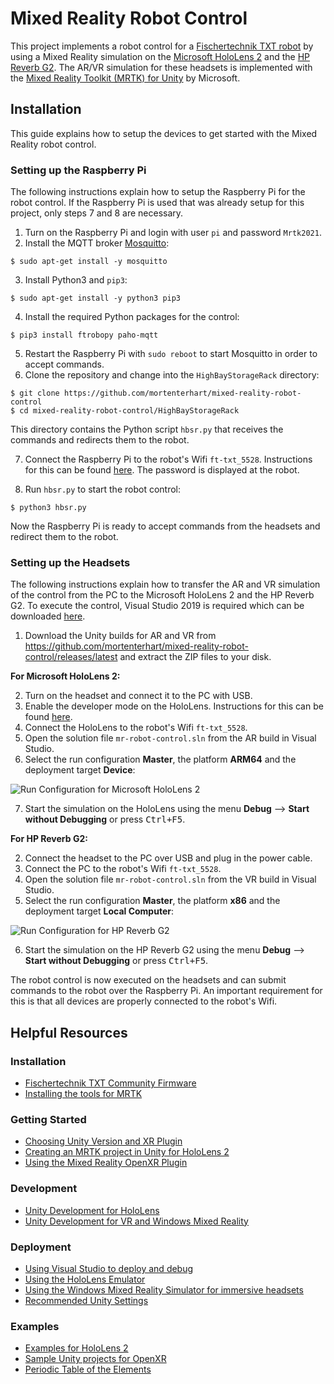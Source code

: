 # Mixed Reality Robot Control

This project implements a robot control for a [Fischertechnik TXT robot](https://www.fischertechnik.de/en/products/playing/robotics/522429-txt-controller) by using
a Mixed Reality simulation on the [Microsoft HoloLens 2](https://www.microsoft.com/en-us/hololens/buy) and the [HP Reverb G2](https://www.hp.com/us-en/vr/reverb-g2-vr-headset.html).
The AR/VR simulation for these headsets is implemented with the [Mixed Reality Toolkit (MRTK) for Unity](https://docs.microsoft.com/de-de/windows/mixed-reality/develop/unity/mrtk-getting-started) by Microsoft.

## Installation

This guide explains how to setup the devices to get started with the Mixed Reality robot control.

### Setting up the Raspberry Pi

The following instructions explain how to setup the Raspberry Pi for the robot control. If the Raspberry Pi is used that was already setup
for this project, only steps 7 and 8 are necessary.

1. Turn on the Raspberry Pi and login with user `pi` and password `Mrtk2021`.
2. Install the MQTT broker [Mosquitto](https://mosquitto.org):

```
$ sudo apt-get install -y mosquitto
```

3. Install Python3 and `pip3`:

```
$ sudo apt-get install -y python3 pip3
```

4. Install the required Python packages for the control:

```
$ pip3 install ftrobopy paho-mqtt
```

5. Restart the Raspberry Pi with `sudo reboot` to start Mosquitto in order to accept commands.
6. Clone the repository and change into the `HighBayStorageRack` directory:

```
$ git clone https://github.com/mortenterhart/mixed-reality-robot-control
$ cd mixed-reality-robot-control/HighBayStorageRack
```

This directory contains the Python script `hbsr.py` that receives the commands and redirects them
to the robot.

7. Connect the Raspberry Pi to the robot's Wifi `ft-txt_5528`. Instructions for this can be found
   [here](https://www.raspberrypi.org/documentation/configuration/wireless/wireless-cli.md). The
   password is displayed at the robot.
   
8. Run `hbsr.py` to start the robot control:

```
$ python3 hbsr.py
```

Now the Raspberry Pi is ready to accept commands from the headsets and redirect them to the robot.

### Setting up the Headsets

The following instructions explain how to transfer the AR and VR simulation of the control from the PC
to the Microsoft HoloLens 2 and the HP Reverb G2. To execute the control, Visual Studio 2019 is required
which can be downloaded [here](https://visualstudio.microsoft.com/de/downloads).

1. Download the Unity builds for AR and VR from <https://github.com/mortenterhart/mixed-reality-robot-control/releases/latest>
and extract the ZIP files to your disk.

**For Microsoft HoloLens 2:**

2. Turn on the headset and connect it to the PC with USB.
3. Enable the developer mode on the HoloLens. Instructions for this can be found
   [here](https://docs.microsoft.com/en-us/windows/mixed-reality/develop/platform-capabilities-and-apis/using-visual-studio?tabs=hl2#enabling-developer-mode).
4. Connect the HoloLens to the robot's Wifi `ft-txt_5528`.
5. Open the solution file `mr-robot-control.sln` from the AR build in Visual Studio.
6. Select the run configuration **Master**, the platform **ARM64** and the deployment target **Device**:

![Run Configuration for Microsoft HoloLens 2](https://i.imgur.com/UAKbrqr.png)

7. Start the simulation on the HoloLens using the menu **Debug** --> **Start without Debugging** or press <kbd>Ctrl+F5</kbd>.

**For HP Reverb G2:**

2. Connect the headset to the PC over USB and plug in the power cable.
3. Connect the PC to the robot's Wifi `ft-txt_5528`.
4. Open the solution file `mr-robot-control.sln` from the VR build in Visual Studio.
5. Select the run configuration **Master**, the platform **x86** and the deployment target **Local Computer**:

![Run Configuration for HP Reverb G2](https://i.imgur.com/ePReOPV.png)

6. Start the simulation on the HP Reverb G2 using the menu **Debug** --> **Start without Debugging** or press <kbd>Ctrl+F5</kbd>.

The robot control is now executed on the headsets and can submit commands to the robot over the Raspberry Pi.
An important requirement for this is that all devices are properly connected to the robot's Wifi.

## Helpful Resources

### Installation

* [Fischertechnik TXT Community Firmware](https://cfw.ftcommunity.de/ftcommunity-TXT/de/)
* [Installing the tools for MRTK](https://docs.microsoft.com/de-de/windows/mixed-reality/develop/install-the-tools?tabs=unity)

### Getting Started

* [Choosing Unity Version and XR Plugin](https://docs.microsoft.com/de-de/windows/mixed-reality/develop/unity/choosing-unity-version)
* [Creating an MRTK project in Unity for HoloLens 2](https://docs.microsoft.com/de-de/windows/mixed-reality/develop/unity/tutorials/mr-learning-base-02?tabs=openxr)
* [Using the Mixed Reality OpenXR Plugin](https://docs.microsoft.com/de-de/windows/mixed-reality/develop/unity/openxr-getting-started)

### Development

* [Unity Development for HoloLens](https://docs.microsoft.com/de-de/windows/mixed-reality/develop/unity/unity-development-overview?tabs=arr%2Chl2)
* [Unity Development for VR and Windows Mixed Reality](https://docs.microsoft.com/de-de/windows/mixed-reality/develop/unity/unity-development-wmr-overview)

### Deployment

* [Using Visual Studio to deploy and debug](https://docs.microsoft.com/de-de/windows/mixed-reality/develop/platform-capabilities-and-apis/using-visual-studio?tabs=hl2)
* [Using the HoloLens Emulator](https://docs.microsoft.com/de-de/windows/mixed-reality/develop/platform-capabilities-and-apis/using-the-hololens-emulator)
* [Using the Windows Mixed Reality Simulator for immersive headsets](https://docs.microsoft.com/de-de/windows/mixed-reality/develop/platform-capabilities-and-apis/using-the-windows-mixed-reality-simulator)
* [Recommended Unity Settings](https://docs.microsoft.com/de-de/windows/mixed-reality/develop/unity/recommended-settings-for-unity)

### Examples

* [Examples for HoloLens 2](https://docs.microsoft.com/de-de/windows/mixed-reality/develop/features-and-samples?tabs=unity)
* [Sample Unity projects for OpenXR](https://github.com/microsoft/OpenXR-Unity-MixedReality-Samples)
* [Periodic Table of the Elements](https://github.com/microsoft/MRDL_Unity_PeriodicTable)
